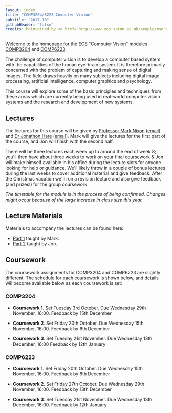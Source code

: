 ```yaml
---
layout: index
title: "COMP3204/6223 Computer Vision"
subtitle: "2017-18"
githubHeader: "false"
credits: Maintained by <a href="http://www.ecs.soton.ac.uk/people/msn">Professor Mark Nixon</a> and <a href="http://www.ecs.soton.ac.uk/people/jsh2">Dr Jonathon Hare</a>.
---
```


Welcome to the homepage for the ECS "Computer Vision" modules [COMP3204](https://secure.ecs.soton.ac.uk/module/COMP3204) and [COMP6223](https://secure.ecs.soton.ac.uk/module/COMP6223).

The challenge of computer vision is to develop a computer based system with the capabilities of the human eye-brain system. It is therefore primarily concerned with the problem of capturing and making sense of digital images. The field draws heavily on many subjects including digital image processing, artificial intelligence, computer graphics and psychology.

This course will explore some of the basic principles and techniques from these areas which are currently being used in real-world computer vision systems and the research and development of new systems.

## Lectures
The lectures for this course will be given by [Professor Mark Nixon](http://www.ecs.soton.ac.uk/people/msn) ([email](mailto:msn@ecs.soton.ac.uk)) and <a href="http://www.ecs.soton.ac.uk/people/jsh2">Dr Jonathon Hare</a> ([email](mailto:jsh2@ecs.soton.ac.uk)). Mark will give the lectures for the first part of the course, and Jon will finish with the second half. 

There will be three lectures each week up to around the end of week 8; you'll then have about three weeks to work on your final coursework & Jon will make himself available in his office during the lecture slots for anyone looking for help or guidance. We'll likely throw in a couple of bonus lectures during the last weeks to cover additional material and give feedback. After the Christmas vacation we'll run a revision lecture and also give feedback (and prizes!) for the group coursework. 

_The timetable for the module is in the process of being confirmed. Changes might occur because of the large increase in class size this year._

<!---
The lecture slots are as follows:
Day       | Time | Room   
----------|------|-----------------------
Mondays   | 5PM  | 54/5025 (Maths 5B)
Tuesdays  | 5PM  | 35/1001 (David Kiddle/"Old Zepler")
Thursdays | 10AM | 58/1009 (Murray L/R D)
-->


## Lecture Materials
Materials to accompany the lectures can be found here:

* [Part 1](part1.html) taught by Mark.
* [Part 2](part2.html) taught by Jon.

## Coursework
The coursework assignments for COMP3204 and COMP6223 are slightly different. The schedule for each coursework is shown below, and details will become available below as each coursework is set:

### COMP3204

* **Coursework 1**. Set Tuesday 3rd October. Due Wednesday 29th November, 16:00. Feedback by 15th December <!--- : [Specification](cw/coursework1.html) : [Handin Link](https://handin.ecs.soton.ac.uk/handin/1718/COMP3204/1/) : [FAQ](cw/coursework1-faq.html) -->

* **Coursework 2**. Set Friday 20th October. Due Wednesday 15th November, 16:00. Feedback by 6th December <!--- : [Specification](cw/coursework2.html) : [Handin Link](https://handin.ecs.soton.ac.uk/handin/1718/COMP3204/2/) -->

* **Coursework 3**. Set Tuesday 21st November. Due Wednesday 13th December, 16:00 Feedback by 12th January <!--- : [Specification](cw/coursework3.html) : [Handin Link](https://handin.ecs.soton.ac.uk/handin/1718/COMP3204/3/) -->

### COMP6223

* **Coursework 1**. Set Friday 20th October. Due Wednesday 15th November, 16:00. Feedback by 6th December <!--- : [Specification](cw/c6223_coursework1.html) : [Handin Link](https://handin.ecs.soton.ac.uk/handin/1718/COMP6223/1/) -->

* **Coursework 2**. Set Friday 27th October. Due Wednesday 29th November, 16:00. Feedback by 13th December <!--- : [Specification](cw/c6223_coursework2.html) : [Handin Link](https://handin.ecs.soton.ac.uk/handin/1718/COMP6223/2/) -->

* **Coursework 3**. Set Tuesday 21st November. Due Wednesday 13th December, 16:00. Feedback by 12th January <!--- : [Specification](cw/c6223_coursework3.html) : [Handin Link](https://handin.ecs.soton.ac.uk/handin/1718/COMP6223/3/) -->



